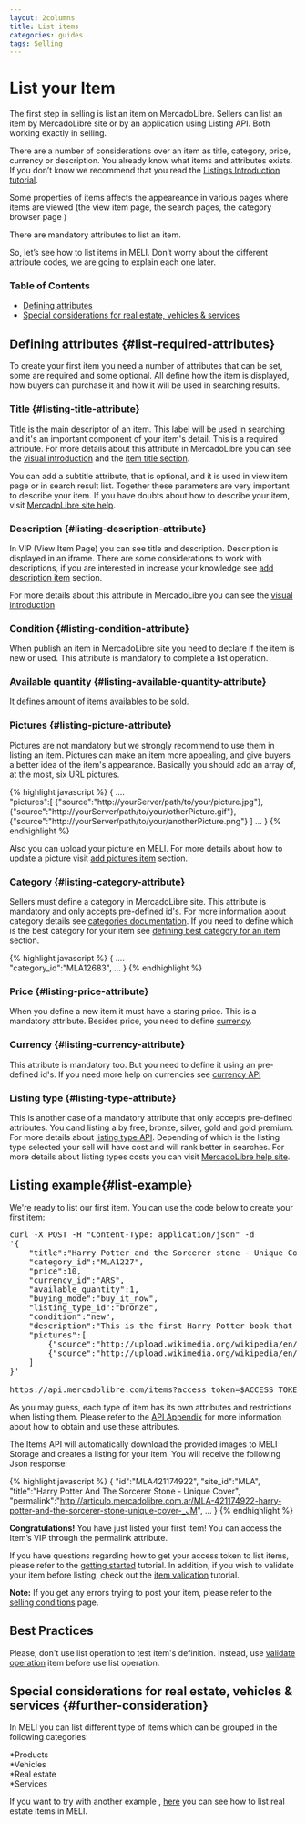 ```yaml
---
layout: 2columns
title: List items
categories: guides
tags: Selling
---
```


# List your Item

The first step in selling is list an item on MercadoLibre. Sellers can list an item by MercadoLibre site or by an application using Listing API. Both working exactly in selling.

There are a number of considerations over an item as title, category, price, currency or description. You already know what items and attributes exists. If you don’t know we recommend that you read the [Listings Introduction tutorial](/listing-introduction).

Some properties of items affects the appeareance in various pages where items are viewed (the view item page, the search pages, the category browser page )  

There are mandatory attributes to list an item. 

So, let’s see how to list items in MELI. Don’t worry about the different attribute codes, we are going to explain each one later.

### Table of Contents
- [Defining attributes](#list-defining-attributes)
- [Special considerations for real estate, vehicles & services](#further-consideration)


## Defining attributes {#list-required-attributes}

To create your first item you need a number of attributes that can be set, some are required and some optional. All define how the item is displayed, how buyers can purchase it and how it will be used in searching results.    

### Title {#listing-title-attribute}

Title is the main descriptor of an item. This label will be used in searching and it's an important component of your item's detail. This is a required attribute. For more details about this attribute in MercadoLibre you can see the [visual introduction](/listing-introduction) and the [item title section](/listing-introduction/#item-title).   

You can add a subtitle attribute, that is optional, and it is used in view item page or in search result list. Together these parameters are very important to describe your item. If you have doubts about how to describe your item, visit [MercadoLibre site help](http://www.mercadolibre.com/jm/ml.faqs.framework.main.FaqsController?pageId=FAQ&faqId=9564&categId=MEJVT&type=FAQ).   


### Description {#listing-description-attribute}

In VIP (View Item Page) you can see title and description. Description is displayed in an iframe. There are some considerations to work with descriptions, if you are interested in increase your knowledge see [add description item](/add-description-item) section. 

For more details about this attribute in MercadoLibre you can see the [visual introduction](/listing-introduction)

### Condition {#listing-condition-attribute}

When publish an item in MercadoLibre site you need to declare if the item is new or used. This attribute is mandatory to complete a list operation.

### Available quantity {#listing-available-quantity-attribute}

It defines amount of items availables to be sold. 

### Pictures {#listing-picture-attribute}

Pictures are not mandatory but we strongly recommend to use them in listing an item. Pictures can make an item more appealing, and give buyers a better idea of the item's appearance. Basically you should add an array of, at the most, six URL pictures. 

{% highlight javascript %} 
{
 .... 	
 "pictures":[
	{"source":"http://yourServer/path/to/your/picture.jpg"},
	{"source":"http://yourServer/path/to/your/otherPicture.gif"},
	{"source":"http://yourServer/path/to/your/anotherPicture.png"}
 ]
 ...
}
{% endhighlight %}

Also you can upload your picture en MELI. For more details about how to update a picture visit [add pictures item](/add-pictures-item) section.

### Category {#listing-category-attribute}

Sellers must define a category in MercadoLibre site. This attribute is mandatory and only accepts pre-defined id's. For more information about category details see [categories documentation](/categories-introduction). If you need to define which is the best category for your item see [defining best category for an item](/choose-category-for-an-item) section.

{% highlight javascript %} 
{
 .... 	
	"category_id":"MLA12683",
 ...
}
{% endhighlight %}


### Price {#listing-price-attribute}

When you define a new item it must have a staring price. This is a mandatory attribute. Besides price, you need to define [currency](#listing-currency-attribute).

### Currency {#listing-currency-attribute}

This attribute is mandatory too. But you need to define it using an pre-defined id's. If you need more help on currencies see [currency API](/guide-appendix/#currencies-api)

### Listing type {#listing-type-attribute}

This is another case of a mandatory attribute that only accepts pre-defined attributes. You cand listing a by free, bronze, silver, gold and gold premium. For more details about [listing type API](#).
Depending of which is the listing type selected your sell will have cost and will rank better in searches. For more details about listing types costs you can visit [MercadoLibre help site](http://www.mercadolibre.com/jm/ml.faqs.framework.main.FaqsController?pageId=FAQ&faqId=2407&categId=COST&type=FAQ).



## Listing example{#list-example}

We're ready to list our first item. You can use the code below to create your first item:

<pre class="terminal">
curl -X POST -H "Content-Type: application/json" -d
'{
	"title":"Harry Potter and the Sorcerer stone - Unique Cover",
	"category_id":"MLA1227",
	"price":10,
	"currency_id":"ARS",
	"available_quantity":1,
	"buying_mode":"buy_it_now",
	"listing_type_id":"bronze",
	"condition":"new",
	"description":"This is the first Harry Potter book that was printed outside the UK, {{"<strong> I bought it in San Francisco at the Harry Potters week in 2009 </strong>" | xml_escape }} Do not miss the opportunity, it is in perfect conditions and with a unique design cover",
	"pictures":[
		{"source":"http://upload.wikimedia.org/wikipedia/en/a/a7/Original_Paperback_Cover.jpg"},
		{"source":"http://upload.wikimedia.org/wikipedia/en/2/2c/Harry_Potter_and_the_Philosopher%27s_Stone.jpg"}
	]
}'

https://api.mercadolibre.com/items?access_token=$ACCESS_TOKEN  
</pre>
As you may guess, each type of item has its own attributes and restrictions when listing them. Please refer to the [API Appendix](/guide-appendix) for more information 
about how to obtain and use these attributes.

The Items API will automatically download the provided images to MELI Storage and creates a listing for your item. You will receive the following Json response:


{% highlight javascript %}
{
  "id":"MLA421174922",
  "site_id":"MLA",
  "title":"Harry Potter And The Sorcerer Stone - Unique Cover",
  "permalink":"http://articulo.mercadolibre.com.ar/MLA-421174922-harry-potter-and-the-sorcerer-stone-unique-cover-_JM",
  ...
}
{% endhighlight %}

**Congratulations!** You have just listed your first item! You can access the Item’s VIP through the permalink attribute.  

If you have questions regarding how to get your access token to list items, please refer to the [getting started](/getting-started) tutorial. In addition, if you wish to validate your item before listing, check out the [item validation](/validate-item) tutorial.    
    
**Note:** If you get any errors trying to post your item, please refer to the [selling conditions](http://www.mercadolibre.com/jm/ml.faqs.framework.main.FaqsController?pageId=FAQ&faqId=2407&categId=COST&type=FAQ) page. 

## Best Practices

Please, don't use list operation to test item's definition. Instead, use [validate operation](/validate-item) item before use list operation.

## Special considerations for real estate, vehicles & services {#further-consideration}

In MELI you can list different type of items which can be grouped in the following categories:

*Products    
*Vehicles    
*Real estate    
*Services    


If you want to try with another example , [here](/real-estate-list-item) you can see how to list real estate items in MELI.
